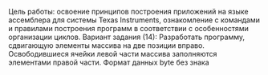 Цель работы: освоение принципов построения приложений на языке ассемблера для системы Texas Instruments, ознакомление с командами и правилами построения программ в соответствии с особенностями организации циклов. 
Вариант задания (14):
Разработать программу, сдвигающую элементы массива на две позиции вправо. 
Освободившиеся ячейки левой части массива заполняются элементами правой 
части. 
Формат данных byte без знака

